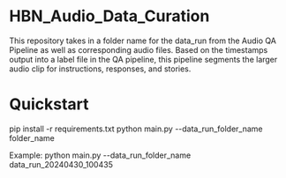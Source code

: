 # HBN_Audio_Data_Curation
This repository takes in a folder name for the data_run from the Audio QA Pipeline as well as corresponding audio files. Based on the timestamps output into a label file in the QA pipeline, this pipeline segments the larger audio clip for instructions, responses, and stories.

# Quickstart
pip install -r requirements.txt 
python main.py --data_run_folder_name folder_name

Example:
python main.py --data_run_folder_name data_run_20240430_100435

